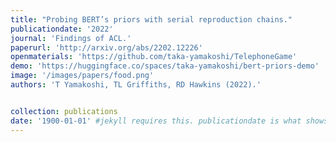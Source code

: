 ```yaml
---
title: "Probing BERT’s priors with serial reproduction chains."
publicationdate: '2022' 
journal: 'Findings of ACL.'
paperurl: 'http://arxiv.org/abs/2202.12226'
openmaterials: 'https://github.com/taka-yamakoshi/TelephoneGame' 
demo: 'https://huggingface.co/spaces/taka-yamakoshi/bert-priors-demo'
image: '/images/papers/food.png'
authors: 'T Yamakoshi, TL Griffiths, RD Hawkins (2022).'


collection: publications
date: '1900-01-01' #jekyll requires this. publicationdate is what shows up
---
```


